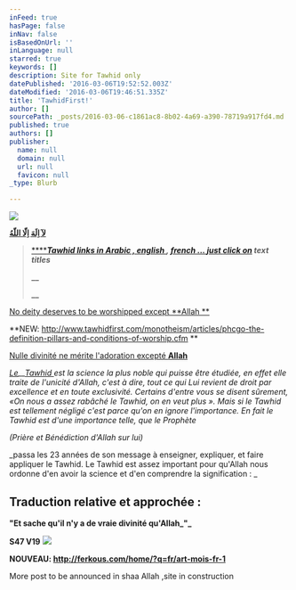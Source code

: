 ```yaml
---
inFeed: true
hasPage: false
inNav: false
isBasedOnUrl: ''
inLanguage: null
starred: true
keywords: []
description: Site for Tawhid only
datePublished: '2016-03-06T19:52:52.003Z'
dateModified: '2016-03-06T19:46:51.335Z'
title: 'TawhidFirst!'
author: []
sourcePath: _posts/2016-03-06-c1861ac8-8b02-4a69-a390-78719a917fd4.md
published: true
authors: []
publisher:
  name: null
  domain: null
  url: null
  favicon: null
_type: Blurb

---
```

![](https://the-grid-user-content.s3-us-west-2.amazonaws.com/a5cc1b8d-3da8-4c28-993c-904d94af90b5.jpg)

**[لآ اِلَهَ اِلّا اللّهُ         ][0]**

> [****][1]_**[Tawhid links ][1][in ][1][Arabic , english ][1], [french ... ][1][just ][1][click on][1] text titles**_
> 
> **__**
> 
> **__**

[No deity deserves to be worshipped except **Allah        **][2]

**NEW:      http://www.tawhidfirst.com/monotheism/articles/phcgo-the-definition-pillars-and-conditions-of-worship.cfm **

[Nulle divinité ne mérite l'adoration excepté **Allah**][3]

_[Le][3]__[Tawhid ][3]est la science la plus noble qui puisse être étudiée, en effet elle traite de l'unicité d'Allah, c'est à dire, tout ce qui Lui revient de droit par excellence et en toute exclusivité. Certains d'entre vous se disent sûrement, «On nous a assez rabâché le Tawhid, on en veut plus ». Mais si le Tawhid est tellement négligé c'est parce qu'on en ignore l'importance. En fait le Tawhid est d'une importance telle, que le Prophète_

_(Prière et Bénédiction d'Allah sur lui)_

_passa les 23 années de son message à enseigner, expliquer, et faire appliquer le Tawhid. Le Tawhid est assez important pour qu'Allah nous ordonne d'en avoir la science et d'en comprendre la signification :  _

## Traduction relative et approchée :

**"Et sache qu'il n'y a de vraie divinité qu'Allah_"_**

**S47 V19**
![](https://imgflo.herokuapp.com/graph/vahj1ThiexotieMo/e6462fc44b6b07a3f78397cd5b8a922a/passthrough.png?height=444&input=https%3A%2F%2Fs3-us-west-2.amazonaws.com%2Fthe-grid-img%2Fp%2F442658ee5c0b507a580902b0551e49aa03998a85.png&width=750)

**NOUVEAU:          http://ferkous.com/home/?q=fr/art-mois-fr-1**

More post to be announced in shaa Allah ,site in construction 

[0]: http://www.sahab.net/home/
[1]: null
[2]: http://www.tawhidfirst.com/monotheism/about.cfm
[3]: http://www.al.baida.online.fr/accueil.htm